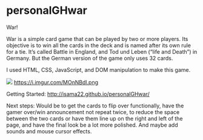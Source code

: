 # personalGHwar
War!

War is a simple card game that can be played by two or more players. Its objective is to win all the cards in the deck and is named after its own rule for a tie.  It’s called Battle in England, and Tod und Leben (“life and Death”) in Germany. But the German version of the game only uses 32 cards.

I used HTML, CSS, JavaScript, and DOM manipulation to make this game. 

![](https://i.imgur.com/ENEuvpJ.png)
https://i.imgur.com/MOnNBdl.png

Getting Started:
http://isama22.github.io/personalGHwar/


Next steps: 
Would be to get the cards to flip over functionally, have the gamer over/win announcement not repeat twice, to reduce the space between the two cards or have them line up on the right and left of the page, and have the final look be a lot more polished. And maybe add sounds and mouse cursor effects.
